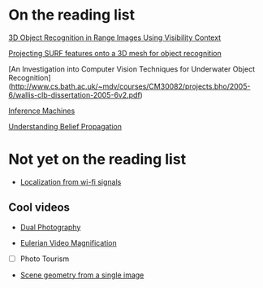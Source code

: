 # On the reading list

[3D Object Recognition in Range Images Using Visibility Context](http://iris.usc.edu/outlines/papers/2011/kim-medioni-iros11.pdf)


[Projecting SURF features onto a 3D mesh for object recognition](http://www.eecs.berkeley.edu/~pabbeel/papers/2013-IROS-multimodal-final.pdf)

[An Investigation into Computer Vision Techniques for Underwater Object Recognition]
(http://www.cs.bath.ac.uk/~mdv/courses/CM30082/projects.bho/2005-6/wallis-clb-dissertation-2005-6v2.pdf)

[Inference Machines](http://www.cs.cmu.edu/~dmunoz/projects/infer_machine.html)

[Understanding Belief Propagation](http://www.merl.com/publications/docs/TR2001-22.pdf)

# Not yet on the reading list

* [Localization from wi-fi signals](http://rse-lab.cs.washington.edu/papers/wifi-location-aaai-05.pdf)


## Cool videos

* [Dual Photography](https://youtu.be/p5_tpq5ejFQ)

* [Eulerian Video Magnification](https://youtu.be/ONZcjs1Pjmk)

* [ ] Photo Tourism

* [Scene geometry from a single image](http://www.cs.cmu.edu/~abhinavg/papers/0586.pdf)

